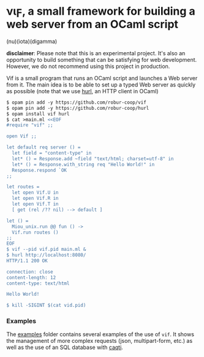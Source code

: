 # νιϝ, a small framework for building a web server from an OCaml script

(nu)(iota)(digamma)

**disclaimer**: Please note that this is an experimental project. It's also an
opportunity to build something that can be satisfying for web development.
However, we do not recommend using this project in production.

Vif is a small program that runs an OCaml script and launches a Web server from
it. The main idea is to be able to set up a typed Web server as quickly as
possible (note that we use [hurl][hurl], an HTTP client in OCaml)
```ocaml
$ opam pin add -y https://github.com/robur-coop/vif
$ opam pin add -y https://github.com/robur-coop/hurl
$ opam install vif hurl
$ cat >main.ml <<EOF
#require "vif" ;;

open Vif ;;

let default req server () =
  let field = "content-type" in
  let* () = Response.add ~field "text/html; charset=utf-8" in
  let* () = Response.with_string req "Hello World!" in
  Response.respond `OK
;;

let routes =
  let open Vif.U in
  let open Vif.R in
  let open Vif.T in
  [ get (rel /?? nil) --> default ]

let () =
  Miou_unix.run @@ fun () ->
  Vif.run routes ()
;;
EOF
$ vif --pid vif.pid main.ml &
$ hurl http://localhost:8080/
HTTP/1.1 200 OK

connection: close
content-length: 12
content-type: text/html

Hello World!

$ kill -SIGINT $(cat vid.pid)
```

### Examples

The [examples](./test/examples) folder contains several examples of the use of
`vif`. It shows the management of more complex requests (json, multipart-form,
etc.) as well as the use of an SQL database with [caqti][caqti].

[hurl]: https://github.com/robur-coop/hurl
[caqti]: https://github.com/paurkedal/ocaml-caqti/
